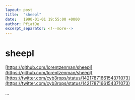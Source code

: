 ```yaml
---
layout: post
title:  "sheepl"
date:   1990-01-01 19:55:00 +0000
author: PfiatDe
excerpt_separator: <!--more-->
---
```


# sheepl
[https://github.com/lorentzenman/sheepl](https://github.com/lorentzenman/sheepl)
[https://twitter.com/cyb3rops/status/1421787166154371073](https://twitter.com/cyb3rops/status/1421787166154371073)

...
<!--more-->
